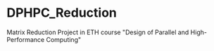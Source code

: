 # DPHPC_Reduction
Matrix Reduction Project in ETH course "Design of Parallel and High-Performance Computing"

